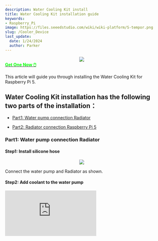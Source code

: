 ```yaml
---
description: Water Cooling Kit install
title: Water Cooling Kit installation guide
keywords:
- Raspberry_Pi
image: https://files.seeedstudio.com/wiki/wiki-platform/S-tempor.png
slug: /Cooler_Device
last_update:
  date: 1/24/2024
  author: Parker
---
```


<!-- ---
name: Water Cooling Kit for Raspberry Pi 5
category: 
bzurl: 
prodimagename:
surveyurl: 
sku: 110070128
tags:
--- -->

<div align="center"><img width={500} src="https://files.seeedstudio.com/wiki/Water_Cooling_Kit/images/1.png" /></div>

<div class="get_one_now_container" style={{textAlign: 'center'}}>
    <a class="get_one_now_item" href="https://www.seeedstudio.com/High-Performance-Liquid-Cooler-for-Raspberry-Pi-5-p-5854.html">
            <strong><span><font color={'FFFFFF'} size={"4"}> Get One Now 🖱️</font></span></strong>
    </a>
</div>

<br />
This article will guide you through installing the Water Cooling Kit for Raspberry Pi 5.

## Water Cooling Kit installation has the following two parts of the installation：

- [Part1: Water pump connection Radiator](#jump1)

- [Part2: Radiator connection Raspberry Pi 5](#jump2)

### <span id="jump1">Part1: Water pump connection Radiator</span>

#### Step1: Install silicone hose

<div align="center"><img width={600} src="https://files.seeedstudio.com/wiki/Water_Cooling_Kit/images/2.jpg" /></div>

Connect the water pump and Radiator as shown.

#### Step2: Add coolant to the water pump

<div style={{textAlign:'center'}}><iframe width={560} height={315} src="https://www.youtube.com/embed/s06g69DCaT4" title="YouTube video player" frameBorder={0} allow="accelerometer; autoplay; clipboard-write; encrypted-media; gyroscope; picture-in-picture; web-share" allowFullScreen /></div>

<br />

:::tip

1. Do not open the water pump without adding coolant, otherwise it will damage the water pump.
2. It's recommended to use purified water or cooling liquid specifically designed for computer water cooling systems.
3. Adding tap water may cause blockages in the radiator.
4. After filling the coolant, the equipment will work quietly. If the noise is large, please exhaust the bubble before adding the coolant.

:::

### <span id="jump2">Part2: Radiator connection Raspberry Pi 5</span>

<div align="center"><img width={600} src="https://files.seeedstudio.com/wiki/Water_Cooling_Kit/images/3.png" /></div>

There are two sets of silicone heat pads, and one set is reserved.

Distinguish No. 3, No. 4, No. 5 silicone heat dissipation pad:

No. 3 silicone heat dissipation pad is thicker than No. 4, and No. 5 silicone heat dissipation pad is the smallest in area.

:::note
  There is a plastic film on the heat sink pad. Pay attention to tear off the plastic film when using.
:::

#### Step1: Install the bottom cooler

<div align="center"><img width={600} src="https://files.seeedstudio.com/wiki/Water_Cooling_Kit/images/4.jpg" /></div>
<br />
<div align="center"><img width={600} src="https://files.seeedstudio.com/wiki/Water_Cooling_Kit/images/5.jpg" /></div>

#### Step2: Install 5 heat dissipation rubber pads

<div align="center"><img width={600} src="https://files.seeedstudio.com/wiki/Water_Cooling_Kit/images/6.jpg" /></div>
<br />
Pay attention to tear off the plastic film, otherwise it will affect the heat dissipation effect.
<br />
Please stick the silicone heat sink in the corresponding position in order.
<br />
<div align="center"><img width={600} src="https://files.seeedstudio.com/wiki/Water_Cooling_Kit/images/7.jpg" /></div>
<br />
<div align="center"><img width={600} src="https://files.seeedstudio.com/wiki/Water_Cooling_Kit/images/8.jpg" /></div>
<br />
<div align="center"><img width={600} src="https://files.seeedstudio.com/wiki/Water_Cooling_Kit/images/9.jpg" /></div>
<br />
<div align="center"><img width={600} src="https://files.seeedstudio.com/wiki/Water_Cooling_Kit/images/10.jpg" /></div>
<br />
<div align="center"><img width={600} src="https://files.seeedstudio.com/wiki/Water_Cooling_Kit/images/11.jpg" /></div>
<br />

#### Step3: Install screws and nuts

<div align="center"><img width={600} src="https://files.seeedstudio.com/wiki/Water_Cooling_Kit/images/12.jpg" /></div>
<br />
<div align="center"><img width={600} src="https://files.seeedstudio.com/wiki/Water_Cooling_Kit/images/13.jpg" /></div>
<br />
Firstly, install the copper column of the Radiator.
<div align="center"><img width={600} src="https://files.seeedstudio.com/wiki/Water_Cooling_Kit/images/14.jpg" /></div>
<br />
Secondly, install the Radiator on top of the Raspberry Pi 5.
<div align="center"><img width={600} src="https://files.seeedstudio.com/wiki/Water_Cooling_Kit/images/15.jpg" /></div>
<br />
Finally, screws are installed and tightened on the backplane.
<div align="center"><img width={600} src="https://files.seeedstudio.com/wiki/Water_Cooling_Kit/images/16.jpg" /></div>
<br />
You'll have these spare parts left over.
<div align="center"><img width={600} src="https://files.seeedstudio.com/wiki/Water_Cooling_Kit/images/17.jpg" /></div>
<br />
Once you're done, you can turn on the Water Cooling Kit to cool your Raspberry Pi 5.

## Tech Support & Product Discussion

Thank you for choosing our products! We are here to provide you with different support to ensure that your experience with our products is as smooth as possible. We offer several communication channels to cater to different preferences and needs.

<div class="button_tech_support_container">
<a href="https://forum.seeedstudio.com/" class="button_forum"></a> 
<a href="https://www.seeedstudio.com/contacts" class="button_email"></a>
</div>

<div class="button_tech_support_container">
<a href="https://discord.gg/eWkprNDMU7" class="button_discord"></a> 
<a href="https://github.com/Seeed-Studio/wiki-documents/discussions/69" class="button_discussion"></a>
</div>
